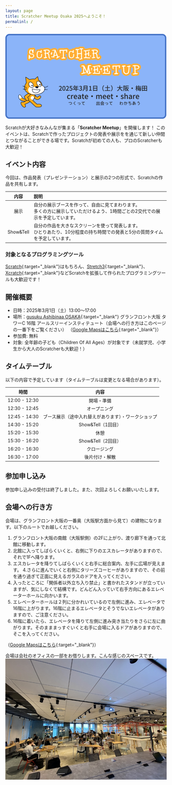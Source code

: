 ```yaml
---
layout: page
title: Scratcher Meetup Osaka 2025へようこそ！
permalinl: /
---
```


![](/assets/images/OGP/scratcher-meetup.OGP.png)

Scratchが大好きなみんなが集まる「**Scratcher Meetup**」を開催します！
このイベントは、Scratchで作ったプロジェクトの発表や展示をを通じて新しい仲間とつながることができる場です。Scratchが初めての人も、プロのScratcherも大歓迎！

## イベント内容
今回は、作品発表（プレゼンテーション）と展示の2つの形式で、Scratchの作品を共有します。

|内容|説明|
|:--:|:--|
|展示|自分の展示ブースを作って、自由に見てまわります。<br>多くの方に展示していただけるよう、1時間ごとの2交代での展示を予定しています。|
|Show&Tell|自分の作品を大きなスクリーンを使って発表します。<br>ひとりあたり、10分程度の持ち時間での発表と5分の質問タイムを予定しています。|

### 対象となるプログラミングツール
[Scratch](https://scratch.mit.edu/){:target="_blank"}はもちろん、[Stretch3](https://stretch3.github.io/){:target="_blank"}、[Xcratch](https://xcratch.github.io/index-ja.html){:target="_blank"}などScratchを拡張して作られたプログラミングツールも大歓迎です！
## 開催概要
- 日時：2025年3月1日（土）13:00〜17:00
- 場所：[gusuku Ashibinaa OSAKA](https://www.r3it.com/ashibinaa){:target="_blank"} グランフロント大阪 タワーC 16階 アールスリーインスティテュート（会場への行き方はこのページの一番下をご覧ください）  （[Google Mapsはこちら](https://maps.app.goo.gl/qqJU97Qbc9vydik99){:target="_blank"}）
- 参加費: 無料
- 対象: 全年齢の子ども（Children Of All Ages）が対象です（未就学児、小学生から大人のScratcherも大歓迎！）

## タイムテーブル
以下の内容で予定しています（タイムテーブルは変更となる場合があります）。

|時間|内容|
|:--:|:--:|
|12:00 - 12:30|開場・準備|
|12:30 - 12:45|オープニング|
|12:45 - 14:30|ブース展示（途中入れ替えがあります）・ワークショップ|
|14:30 - 15:20|Show&Tell（1回目）|
|15:20 - 15:30|休憩|
|15:30 - 16:20|Show&Tell（2回目）|
|16:20 - 16:30|クロージング|
|16:30 - 17:00|後片付け・解散|

## 参加申し込み
参加申し込みの受付は終了しました。また、次回よろしくお願いいたします。

## 会場への行き方
会場は、グランフロント大阪の一番奥（大阪駅方面から見て）の建物になります。以下のルートでお越しください。

1. グランフロント大阪の南館（大阪駅側）の2Fに上がり、渡り廊下を通って北館に移動します。
2. 北館に入ってしばらくいくと、右側に下りのエスカレータがありますので、それで1Fへ降ります。
3. エスカレータを降りてしばらくいくと右手に総合案内、左手に広場が見えます。
4.さらに進んでいくと右側にタリーズコーヒーがありますので、その前を通り過ぎて正面に見えるガラスのドアを入ってください。
5. 入ったところに「関係者以外立ち入り禁止」と書かれたスタンドが立っていますが、気にしなくて結構です。どんどん入っていて右手方向にあるエレベーターホールに向かいます。
6. エレベーターホールは２列に分かれいているので左側に進み、エレベータで16階に上がります。16階に止まるエレベータとそうでないエレベータがありますので、ご注意ください。
7. 16階に着いたら、エレベータを降りて左側に進み突き当たりをさらに左に曲がります。そのまままっすぐいくと右手に会場に入るドアがありますので、そこを入ってください。

（[Google Mapsはこちら](https://maps.app.goo.gl/qqJU97Qbc9vydik99){:target="_blank"}）

会場は会社のオフィスの一部をお借りします。こんな感じのスペースです。
![](/assets/images/ashibinaa.jpg)
